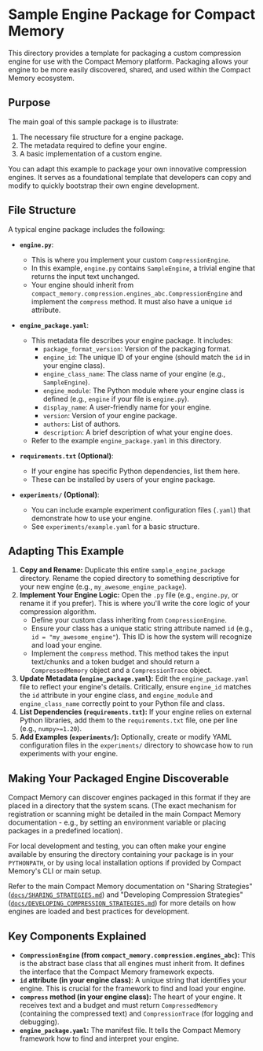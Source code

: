 # Sample Engine Package for Compact Memory

This directory provides a template for packaging a custom compression engine for use with the Compact Memory platform. Packaging allows your engine to be more easily discovered, shared, and used within the Compact Memory ecosystem.

## Purpose

The main goal of this sample package is to illustrate:
1.  The necessary file structure for a engine package.
2.  The metadata required to define your engine.
3.  A basic implementation of a custom engine.

You can adapt this example to package your own innovative compression engines.
It serves as a foundational template that developers can copy and modify to quickly bootstrap their own engine development.

## File Structure

A typical engine package includes the following:

*   **`engine.py`**:
    *   This is where you implement your custom `CompressionEngine`.
    *   In this example, `engine.py` contains `SampleEngine`, a trivial engine that returns the input text unchanged.
    *   Your engine should inherit from `compact_memory.compression.engines_abc.CompressionEngine` and implement the `compress` method. It must also have a unique `id` attribute.

*   **`engine_package.yaml`**:
    *   This metadata file describes your engine package. It includes:
        *   `package_format_version`: Version of the packaging format.
        *   `engine_id`: The unique ID of your engine (should match the `id` in your engine class).
        *   `engine_class_name`: The class name of your engine (e.g., `SampleEngine`).
        *   `engine_module`: The Python module where your engine class is defined (e.g., `engine` if your file is `engine.py`).
        *   `display_name`: A user-friendly name for your engine.
        *   `version`: Version of your engine package.
        *   `authors`: List of authors.
        *   `description`: A brief description of what your engine does.
    *   Refer to the example `engine_package.yaml` in this directory.

*   **`requirements.txt` (Optional)**:
    *   If your engine has specific Python dependencies, list them here.
    *   These can be installed by users of your engine package.

*   **`experiments/` (Optional)**:
    *   You can include example experiment configuration files (`.yaml`) that demonstrate how to use your engine.
    *   See `experiments/example.yaml` for a basic structure.

## Adapting This Example

1. **Copy and Rename:** Duplicate this entire `sample_engine_package` directory. Rename the copied directory to something descriptive for your new engine (e.g., `my_awesome_engine_package`).
2. **Implement Your Engine Logic:** Open the `.py` file (e.g., `engine.py`, or rename it if you prefer). This is where you'll write the core logic of your compression algorithm.
    *   Define your custom class inheriting from `CompressionEngine`.
    *   Ensure your class has a unique static string attribute named `id` (e.g., `id = "my_awesome_engine"`). This ID is how the system will recognize and load your engine.
    *   Implement the `compress` method. This method takes the input text/chunks and a token budget and should return a `CompressedMemory` object and a `CompressionTrace` object.
3. **Update Metadata (`engine_package.yaml`):** Edit the `engine_package.yaml` file to reflect your engine's details. Critically, ensure `engine_id` matches the `id` attribute in your engine class, and `engine_module` and `engine_class_name` correctly point to your Python file and class.
4. **List Dependencies (`requirements.txt`):** If your engine relies on external Python libraries, add them to the `requirements.txt` file, one per line (e.g., `numpy>=1.20`).
5. **Add Examples (`experiments/`):** Optionally, create or modify YAML configuration files in the `experiments/` directory to showcase how to run experiments with your engine.

## Making Your Packaged Engine Discoverable

Compact Memory can discover engines packaged in this format if they are placed in a directory that the system scans. (The exact mechanism for registration or scanning might be detailed in the main Compact Memory documentation - e.g., by setting an environment variable or placing packages in a predefined location).

For local development and testing, you can often make your engine available by ensuring the directory containing your package is in your `PYTHONPATH`, or by using local installation options if provided by Compact Memory's CLI or main setup.

Refer to the main Compact Memory documentation on "Sharing Strategies" ([`docs/SHARING_STRATEGIES.md`](../../docs/SHARING_STRATEGIES.md)) and "Developing Compression Strategies" ([`docs/DEVELOPING_COMPRESSION_STRATEGIES.md`](../../docs/DEVELOPING_COMPRESSION_STRATEGIES.md)) for more details on how engines are loaded and best practices for development.

## Key Components Explained

*   **`CompressionEngine` (from `compact_memory.compression.engines_abc`):** This is the abstract base class that all engines must inherit from. It defines the interface that the Compact Memory framework expects.
*   **`id` attribute (in your engine class):** A unique string that identifies your engine. This is crucial for the framework to find and load your engine.
*   **`compress` method (in your engine class):** The heart of your engine. It receives text and a budget and must return `CompressedMemory` (containing the compressed text) and `CompressionTrace` (for logging and debugging).
*   **`engine_package.yaml`:** The manifest file. It tells the Compact Memory framework how to find and interpret your engine.
